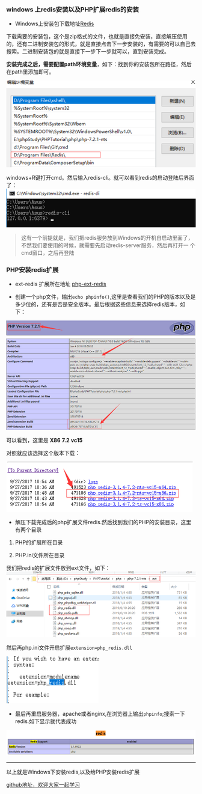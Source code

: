 ### windows 上redis安装以及PHP扩展redis的安装

* Windows上安装包下载地址[Redis](https://github.com/ServiceStack/redis-windows/tree/master/downloads)

下载需要的安装包，这个是zip格式的文件，也就是直接免安装，直接解压使用的，还有二进制安装包的形式，就是直接点击下一步安装的，有需要的可以自己去
搜索。二进制安装包的就是直接下一步下一步就可以，直到安装完成。

**安装完成之后，需要配置path环境变量**，如下：找到你的安装包所在路径，然后在path里添加即可。

![path环境变量](redis-1.png)

windows+R键打开cmd。然后输入redis-cli。就可以看到redis的启动登陆后界面了：
![redis启动](redis-2.png)

> 这有一个前提就是，我们把redis服务放到Windows的开机自启动里面了，不然我们要使用的时候，就需要先启动redis-server服务，然后再打开一
个cmd窗口，之后再登陆

### PHP安装redis扩展

* ext-redis 扩展所在地址 [php-ext-redis](https://windows.php.net/downloads/pecl/snaps/redis/3.1.4/)

* 创建一个php文件，输出`echo phpinfo()`,这里是查看我们的PHP的版本以及是多少位的，还有是否是安全版本。最后根据这些信息来选择redis版本，如
下：

![phpinfo](redis-3.png)

可以看到，这里是 **X86** **7.2**  **vc15**

对照就应该选择这个版本下载：

![ext-redis](redis-4.png)

* 解压下载完成后的php扩展文件redis.然后找到我们的PHP的安装目录，这里有两个目录

1. PHP的扩展所在目录

2. PHP.ini文件所在目录

我们把redis的扩展文件放到ext文件，如下：
![redis-ext](redis-5.png)

然后再php.ini文件开启扩展`extension=php_redis.dll`

![redis-php.ini](redis-6.png)

* 最后再重启服务器，apache或者nginx,在浏览器上输出`phpinfo`;搜索一下redis.如下显示就代表成功

![redis-phpinfo](redis-7.png)

**************************************

以上就是Windows下安装redis,以及给PHP安装redis扩展

[github地址，欢迎大家一起学习](https://github.com/lijianguo1211/lijianguo/blob/phpmd/php/php_redis/redis-windows/redis%EF%BC%88%E4%B8%80%EF%BC%89.md)

